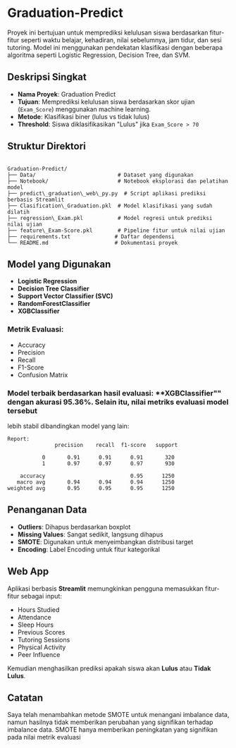 # Graduation-Predict


Proyek ini bertujuan untuk memprediksi kelulusan siswa berdasarkan fitur-fitur seperti waktu belajar, kehadiran, nilai sebelumnya, jam tidur, dan sesi tutoring. Model ini menggunakan pendekatan klasifikasi dengan beberapa algoritma seperti Logistic Regression, Decision Tree, dan SVM.

## Deskripsi Singkat

- **Nama Proyek**: Graduation Predict  
- **Tujuan**: Memprediksi kelulusan siswa berdasarkan skor ujian (`Exam_Score`) menggunakan machine learning.  
- **Metode**: Klasifikasi biner (lulus vs tidak lulus)  
- **Threshold**: Siswa diklasifikasikan "Lulus" jika `Exam_Score > 70`

## Struktur Direktori

```

Graduation-Predict/
├── Data/                          # Dataset yang digunakan
├── Notebook/                      # Notebook eksplorasi dan pelatihan model
├── predict\_graduation\_web\_py.py  # Script aplikasi prediksi berbasis Streamlit
├── Clasification\_Graduation.pkl  # Model klasifikasi yang sudah dilatih
├── regression\_Exam.pkl           # Model regresi untuk prediksi nilai ujian
├── feature\_Exam-Score.pkl        # Pipeline fitur untuk nilai ujian
├── requirements.txt              # Daftar dependensi
└── README.md                     # Dokumentasi proyek

````

## Model yang Digunakan

- **Logistic Regression**
- **Decision Tree Classifier**
- **Support Vector Classifier (SVC)**
- **RandomForestClassifier**
- **XGBClassifier**

### Metrik Evaluasi:
- Accuracy
- Precision
- Recall
- F1-Score
- Confusion Matrix

### Model terbaik berdasarkan hasil evaluasi: **XGBClassifier"" dengan akurasi 95.36%. Selain itu, nilai metriks evaluasi model tersebut
lebih stabil dibandingkan model yang lain:

````
Report: 
               precision    recall  f1-score   support

           0       0.91      0.91      0.91       320
           1       0.97      0.97      0.97       930

    accuracy                           0.95      1250
   macro avg       0.94      0.94      0.94      1250
weighted avg       0.95      0.95      0.95      1250
````

## Penanganan Data

- **Outliers**: Dihapus berdasarkan boxplot  
- **Missing Values**: Sangat sedikit, langsung dihapus  
- **SMOTE**: Digunakan untuk menyeimbangkan distribusi target  
- **Encoding**: Label Encoding untuk fitur kategorikal  

## Web App

Aplikasi berbasis **Streamlit** memungkinkan pengguna memasukkan fitur-fitur sebagai input:

- Hours Studied
- Attendance
- Sleep Hours
- Previous Scores
- Tutoring Sessions
- Physical Activity
- Peer Influence

Kemudian menghasilkan prediksi apakah siswa akan **Lulus** atau **Tidak Lulus**.

## Catatan

Saya telah menambahkan metode SMOTE untuk menangani imbalance data, namun hasilnya tidak memberikan perubahan yang signifikan terhadap imbalance data.
SMOTE hanya memberikan peningkatan yang signifikan pada nilai metrik evaluasi
